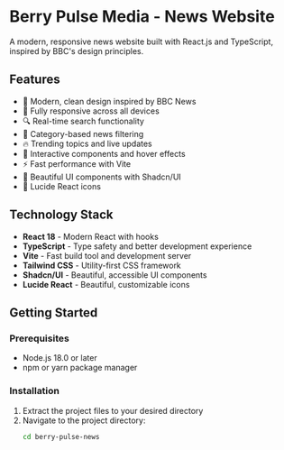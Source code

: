 # Berry Pulse Media - News Website

A modern, responsive news website built with React.js and TypeScript, inspired by BBC's design principles.

## Features

- 🎨 Modern, clean design inspired by BBC News
- 📱 Fully responsive across all devices
- 🔍 Real-time search functionality
- 📂 Category-based news filtering
- 🔥 Trending topics and live updates
- 🎯 Interactive components and hover effects
- ⚡ Fast performance with Vite
- 🎨 Beautiful UI components with Shadcn/UI
- 🌟 Lucide React icons

## Technology Stack

- **React 18** - Modern React with hooks
- **TypeScript** - Type safety and better development experience
- **Vite** - Fast build tool and development server
- **Tailwind CSS** - Utility-first CSS framework
- **Shadcn/UI** - Beautiful, accessible UI components
- **Lucide React** - Beautiful, customizable icons

## Getting Started

### Prerequisites

- Node.js 18.0 or later
- npm or yarn package manager

### Installation

1. Extract the project files to your desired directory
2. Navigate to the project directory:
   ```bash
   cd berry-pulse-news